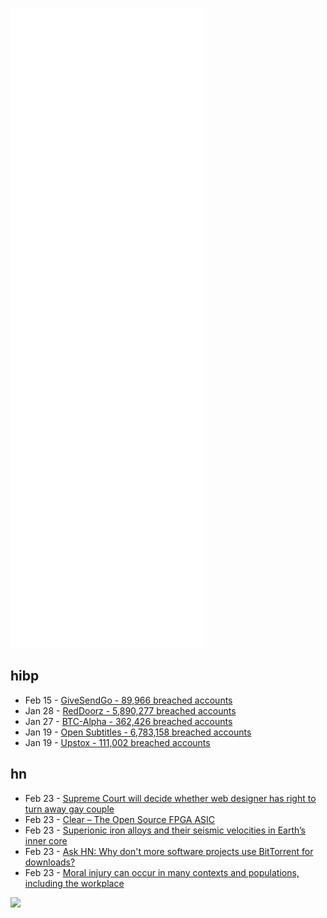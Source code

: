 ![Metrics](https://raw.githubusercontent.com/phixion/phixion/master/metrics.svg)

## hibp

<!--
for https://github.com/phixion/phixion/blob/main/.github/workflows/feeds.yml
-->
<!--START_SECTION:haveibeenpwnd-->
- Feb 15 - [GiveSendGo - 89,966 breached accounts](https://haveibeenpwned.com/PwnedWebsites#GiveSendGo)
- Jan 28 - [RedDoorz - 5,890,277 breached accounts](https://haveibeenpwned.com/PwnedWebsites#RedDoorz)
- Jan 27 - [BTC-Alpha - 362,426 breached accounts](https://haveibeenpwned.com/PwnedWebsites#BTCAlpha)
- Jan 19 - [Open Subtitles - 6,783,158 breached accounts](https://haveibeenpwned.com/PwnedWebsites#OpenSubtitles)
- Jan 19 - [Upstox - 111,002 breached accounts](https://haveibeenpwned.com/PwnedWebsites#Upstox)
<!--END_SECTION:haveibeenpwnd-->

## hn

<!--
for https://github.com/phixion/phixion/blob/main/.github/workflows/feeds.yml
-->
<!--START_SECTION:hn-->
- Feb 23 - [Supreme Court will decide whether web designer has right to turn away gay couple](https://www.latimes.com/politics/story/2022-02-22/supreme-court-free-speech-right-to-turn-away-same-sex-couples)
- Feb 23 - [Clear – The Open Source FPGA ASIC](https://groupgets.com/campaigns/1003-clear-the-open-source-fpga-asic-by-chipignite)
- Feb 23 - [Superionic iron alloys and their seismic velocities in Earth’s inner core](https://www.nature.com/articles/s41586-021-04361-x)
- Feb 23 - [Ask HN: Why don't more software projects use BitTorrent for downloads?](https://news.ycombinator.com/item?id=30436367)
- Feb 23 - [Moral injury can occur in many contexts and populations, including the workplace](https://hbr.org/2022/02/employees-are-sick-of-being-asked-to-make-moral-compromises)
<!--END_SECTION:hn-->

<!--
for https://yhype.me
-->
![](https://hit.yhype.me/github/profile?user_id=13013670)
